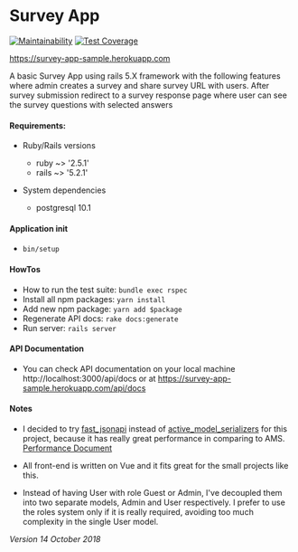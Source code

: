# Survey App
[![Maintainability](https://api.codeclimate.com/v1/badges/bcf83cea410462f094b9/maintainability)](https://codeclimate.com/github/AlexTatarnikov/survey_app/maintainability)
[![Test Coverage](https://api.codeclimate.com/v1/badges/bcf83cea410462f094b9/test_coverage)](https://codeclimate.com/github/AlexTatarnikov/survey_app/test_coverage)

https://survey-app-sample.herokuapp.com

A basic Survey App using rails 5.X framework with the following features where admin
creates a survey and share survey URL with users. After survey submission redirect to a survey
response page where user can see the survey questions with selected answers

#### Requirements:

* Ruby/Rails versions
    * ruby ~> '2.5.1'
    * rails ~> '5.2.1'

* System dependencies
    * postgresql 10.1

#### Application init

* `bin/setup`

#### HowTos

* How to run the test suite: `bundle exec rspec`
* Install all npm packages: `yarn install`
* Add new npm package: `yarn add $package`
* Regenerate API docs: `rake docs:generate`
* Run server: `rails server`

#### API Documentation

* You can check API documentation on your local machine http://localhost:3000/api/docs or at https://survey-app-sample.herokuapp.com/api/docs

#### Notes

* I decided to try [fast_jsonapi](https://github.com/Netflix/fast_jsonapi) instead of [active_model_serializers](https://github.com/rails-api/active_model_serializers) for this project,
  because it has really great performance in comparing to AMS. [Performance Document](https://github.com/Netflix/fast_jsonapi/blob/master/performance_methodology.md)

* All front-end is written on Vue and it fits great for the small projects like this.

* Instead of having User with role Guest or Admin, I've decoupled them into two separate models, Admin and User respectively. 
I prefer to use the roles system only if it is really required, avoiding too much complexity in the single User model.

*Version 14 October 2018*
